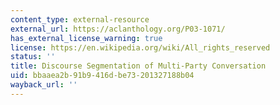 ```yaml
---
content_type: external-resource
external_url: https://aclanthology.org/P03-1071/
has_external_license_warning: true
license: https://en.wikipedia.org/wiki/All_rights_reserved
status: ''
title: Discourse Segmentation of Multi-Party Conversation
uid: bbaaea2b-91b9-416d-be73-201327188b04
wayback_url: ''
---
```

